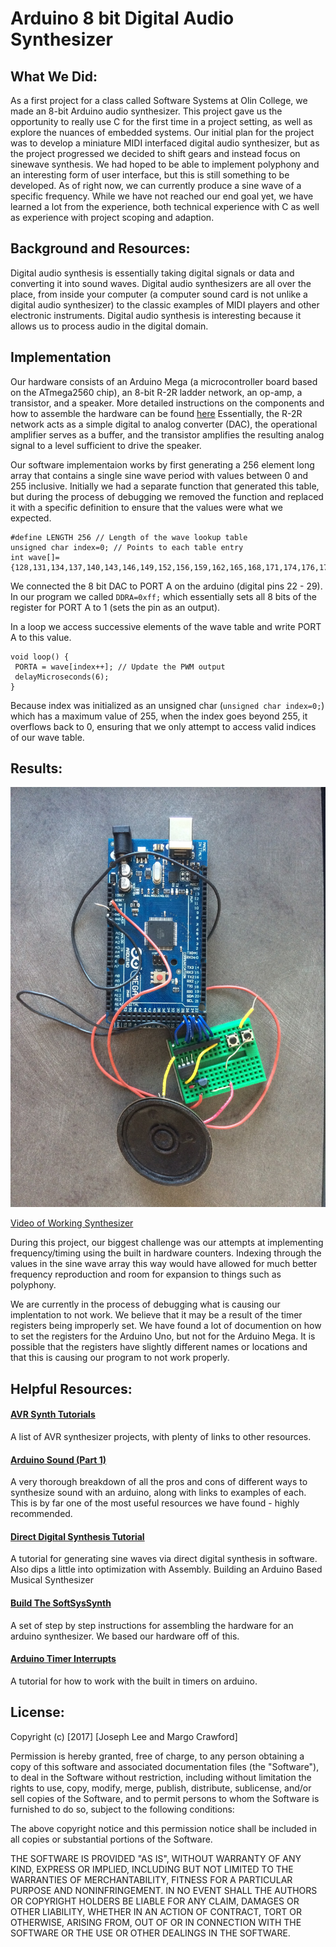 # Arduino 8 bit Digital Audio Synthesizer
## What We Did:
As a first project for a class called Software Systems at Olin College, we made an 8-bit Arduino audio synthesizer. This project gave us the opportunity to really use C for the first time in a project setting, as well as explore the nuances of embedded systems. Our initial plan for the project was to develop a miniature MIDI interfaced digital audio synthesizer, but as the project progressed we decided to shift gears and instead focus on sinewave synthesis. We had hoped to be able to implement polyphony and an interesting form of user interface, but this is still something to be developed. As of right now, we can currently produce a sine wave of a specific frequency. While we have not reached our end goal yet, we have learned a lot from the experience, both technical experience with C as well as experience with project scoping and adaption.


## Background and Resources:
Digital audio synthesis is essentially taking digital signals or data and converting it into sound waves.  Digital audio synthesizers are all over the place, from inside your computer (a computer sound card is not unlike a digital audio synthesizer) to the classic examples of MIDI players and other electronic instruments. Digital audio synthesis is interesting because it allows us to process audio in the digital domain.

## Implementation
Our hardware consists of an Arduino Mega (a microcontroller board based on the ATmega2560 chip), an 8-bit R-2R ladder network, an op-amp, a transistor, and a speaker. More detailed instructions on the components and how to assemble the hardware can be found [here](http://thinkdsp.blogspot.com/2014/02/build-softsyssynth.html)
Essentially, the R-2R network acts as a simple digital to analog converter (DAC), the operational amplifier serves as a buffer, and the transistor amplifies the resulting analog signal to a level sufficient to drive the speaker.

Our software implementaion works by first generating a 256 element long array that contains a single sine wave period with values between 0 and 255 inclusive. Initially we had a separate function that generated this table, but during the process of debugging we removed the function and replaced it with a specific definition to ensure that the values were what we expected.
```
#define LENGTH 256 // Length of the wave lookup table
unsigned char index=0; // Points to each table entry
int wave[]={128,131,134,137,140,143,146,149,152,156,159,162,165,168,171,174,176,179,182,185,188,191,193,196,199,201,204,206,209,211,213,216,218,220,222,224,226,228,230,232,234,236,237,239,240,242,243,245,246,247,248,249,250,251,252,252,253,254,254,255,255,255,255,255,256,255,255,255,255,255,254,254,253,252,252,251,250,249,248,247,246,245,243,242,240,239,237,236,234,232,230,228,226,224,222,220,218,216,213,211,209,206,204,201,199,196,193,191,188,185,182,179,176,174,171,168,165,162,159,156,152,149,146,143,140,137,134,131,128,124,121,118,115,112,109,106,103,99,96,93,90,87,84,81,79,76,73,70,67,64,62,59,56,54,51,49,46,44,42,39,37,35,33,31,29,27,25,23,21,19,18,16,15,13,12,10,9,8,7,6,5,4,3,3,2,1,1,0,0,0,0,0,0,0,0,0,0,0,1,1,2,3,3,4,5,6,7,8,9,10,12,13,15,16,18,19,21,23,25,27,29,31,33,35,37,39,42,44,46,49,51,54,56,59,62,64,67,70,73,76,79,81,84,87,90,93,96,99,103,106,109,112,115,118,121,124};

```

We connected the 8 bit DAC to PORT A on the arduino (digital pins 22 - 29). In our program we called `DDRA=0xff;` which essentially sets all 8 bits of the register for PORT A to 1 (sets the pin as an output).

In a loop we access successive elements of the wave table and write PORT A to this value.
```
void loop() {
 PORTA = wave[index++]; // Update the PWM output
 delayMicroseconds(6);
}
```

Because index was initialized as an unsigned char (`unsigned char index=0;`) which has a maximum value of 255, when the index goes beyond 255, it overflows back to 0, ensuring that we only attempt to access valid indices of our wave table.


## Results:
![Image of our circuit](images/IMG_7275.JPG)

[Video of Working Synthesizer](https://www.youtube.com/watch?v=bA7xEoieor8&feature=youtu.be)

During this project, our biggest challenge was our attempts at implementing frequency/timing using the built in hardware counters. Indexing through the values in the sine wave array this way would have allowed for much better frequency reproduction and room for expansion to things such as polyphony.

We are currently in the process of debugging what is causing our implentation to not work. We believe that it may be a result of the timer registers being improperly set. We have found a lot of documention on how to set the registers for the Arduino Uno, but not for the Arduino Mega. It is possible that the registers have slightly different names or locations and that this is causing our program to not work properly.

## Helpful Resources:

#### [AVR Synth Tutorials](http://playground.arduino.cc/Main/ArduinoSynth)
A list of AVR synthesizer projects, with plenty of links to other resources.

#### [Arduino Sound (Part 1)](http://www.uchobby.com/index.php/2007/11/11/arduino-sound-part-1/)
A very thorough breakdown of all the pros and cons of different ways to synthesize sound with an arduino, along with links to examples of each. This is by far one of the most useful resources we have found - highly recommended.

#### [Direct Digital Synthesis Tutorial](http://codeandlife.com/2012/03/13/fast-dds-with-atmega88/)
A tutorial for generating sine waves via direct digital synthesis in software. Also dips a little into optimization with Assembly.
Building an Arduino Based Musical Synthesizer

#### [Build The SoftSysSynth](http://thinkdsp.blogspot.com/2014/02/build-softsyssynth.html)
A set of step by step instructions for assembling the hardware for an arduino synthesizer. We based our hardware off of this.

#### [Arduino Timer Interrupts](http://www.instructables.com/id/Arduino-Timer-Interrupts/)
A tutorial for how to work with the built in timers on arduino.


## License:

Copyright (c) [2017] [Joseph Lee and Margo Crawford]

Permission is hereby granted, free of charge, to any person obtaining a copy
of this software and associated documentation files (the "Software"), to deal
in the Software without restriction, including without limitation the rights
to use, copy, modify, merge, publish, distribute, sublicense, and/or sell
copies of the Software, and to permit persons to whom the Software is
furnished to do so, subject to the following conditions:

The above copyright notice and this permission notice shall be included in all
copies or substantial portions of the Software.

THE SOFTWARE IS PROVIDED "AS IS", WITHOUT WARRANTY OF ANY KIND, EXPRESS OR
IMPLIED, INCLUDING BUT NOT LIMITED TO THE WARRANTIES OF MERCHANTABILITY,
FITNESS FOR A PARTICULAR PURPOSE AND NONINFRINGEMENT. IN NO EVENT SHALL THE
AUTHORS OR COPYRIGHT HOLDERS BE LIABLE FOR ANY CLAIM, DAMAGES OR OTHER
LIABILITY, WHETHER IN AN ACTION OF CONTRACT, TORT OR OTHERWISE, ARISING FROM,
OUT OF OR IN CONNECTION WITH THE SOFTWARE OR THE USE OR OTHER DEALINGS IN THE
SOFTWARE.


